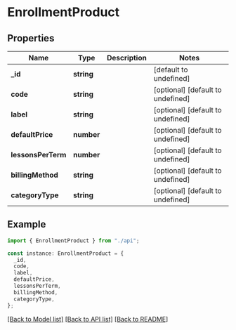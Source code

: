 # EnrollmentProduct

## Properties

| Name               | Type       | Description | Notes                             |
| ------------------ | ---------- | ----------- | --------------------------------- |
| **\_id**           | **string** |             | [default to undefined]            |
| **code**           | **string** |             | [optional] [default to undefined] |
| **label**          | **string** |             | [optional] [default to undefined] |
| **defaultPrice**   | **number** |             | [optional] [default to undefined] |
| **lessonsPerTerm** | **number** |             | [optional] [default to undefined] |
| **billingMethod**  | **string** |             | [optional] [default to undefined] |
| **categoryType**   | **string** |             | [optional] [default to undefined] |

## Example

```typescript
import { EnrollmentProduct } from "./api";

const instance: EnrollmentProduct = {
  _id,
  code,
  label,
  defaultPrice,
  lessonsPerTerm,
  billingMethod,
  categoryType,
};
```

[[Back to Model list]](../README.md#documentation-for-models) [[Back to API list]](../README.md#documentation-for-api-endpoints) [[Back to README]](../README.md)
